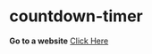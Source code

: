 # countdown-timer

**Go to a website** [Click Here](https://mostafaessam7.github.io/countdown-timer/)


